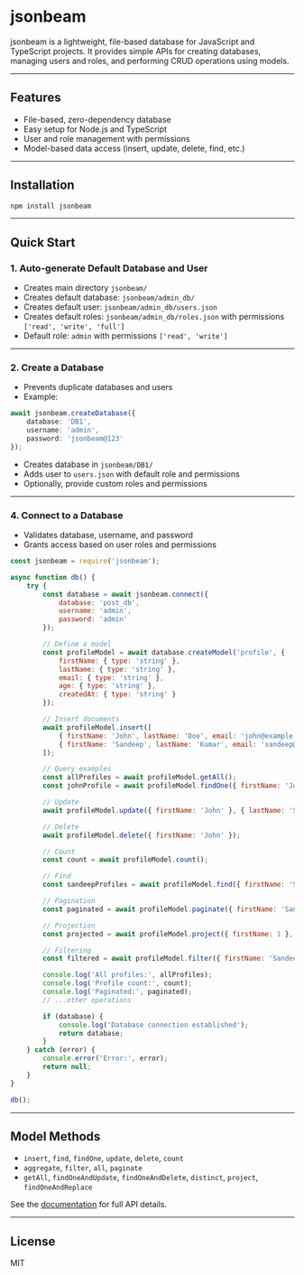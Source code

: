 # jsonbeam

jsonbeam is a lightweight, file-based database for JavaScript and TypeScript projects. It provides simple APIs for creating databases, managing users and roles, and performing CRUD operations using models.

---

## Features

- File-based, zero-dependency database
- Easy setup for Node.js and TypeScript
- User and role management with permissions
- Model-based data access (insert, update, delete, find, etc.)

---

## Installation

```bash
npm install jsonbeam
```

---

## Quick Start

### 1. Auto-generate Default Database and User

- Creates main directory `jsonbeam/`
- Creates default database: `jsonbeam/admin_db/`
- Creates default user: `jsonbeam/admin_db/users.json`
- Creates default roles: `jsonbeam/admin_db/roles.json` with permissions `['read', 'write', 'full']`
- Default role: `admin` with permissions `['read', 'write']`

---

### 2. Create a Database

- Prevents duplicate databases and users
- Example:

```ts
await jsonbeam.createDatabase({
    database: 'DB1',
    username: 'admin',
    password: 'jsonbeam@123'
});
```

- Creates database in `jsonbeam/DB1/`
- Adds user to `users.json` with default role and permissions
- Optionally, provide custom roles and permissions

---

### 4. Connect to a Database

- Validates database, username, and password
- Grants access based on user roles and permissions

```js
const jsonbeam = require('jsonbeam');

async function db() {
    try {
        const database = await jsonbeam.connect({
            database: 'post_db',
            username: 'admin',
            password: 'admin'
        });

        // Define a model
        const profileModel = await database.createModel('profile', {
            firstName: { type: 'string' },
            lastName: { type: 'string' },
            email: { type: 'string' },
            age: { type: 'string' },
            createdAt: { type: 'string' }
        });

        // Insert documents
        await profileModel.insert([
            { firstName: 'John', lastName: 'Doe', email: 'john@example.com', age: '30', createdAt: new Date().toISOString() },
            { firstName: 'Sandeep', lastName: 'Kumar', email: 'sandeep@example.com', age: '30', createdAt: new Date().toISOString() }
        ]);

        // Query examples
        const allProfiles = await profileModel.getAll();
        const johnProfile = await profileModel.findOne({ firstName: 'John' });

        // Update
        await profileModel.update({ firstName: 'John' }, { lastName: 'Smith' });

        // Delete
        await profileModel.delete({ firstName: 'John' });

        // Count
        const count = await profileModel.count();

        // Find
        const sandeepProfiles = await profileModel.find({ firstName: 'Sandeep' });

        // Pagination
        const paginated = await profileModel.paginate({ firstName: 'Sandeep' }, { page: 1, limit: 1 });

        // Projection
        const projected = await profileModel.project({ firstName: 1 }, {});

        // Filtering
        const filtered = await profileModel.filter({ firstName: 'Sandeep' }, { age: 1, email: 1 });

        console.log('All profiles:', allProfiles);
        console.log('Profile count:', count);
        console.log('Paginated:', paginated);
        // ...other operations

        if (database) {
            console.log('Database connection established');
            return database;
        }
    } catch (error) {
        console.error('Error:', error);
        return null;
    }
}

db();
```

---

## Model Methods

- `insert`, `find`, `findOne`, `update`, `delete`, `count`
- `aggregate`, `filter`, `all`, `paginate`
- `getAll`, `findOneAndUpdate`, `findOneAndDelete`, `distinct`, `project`, `findOneAndReplace`

See the [documentation](#) for full API details.

---

## License

MIT

